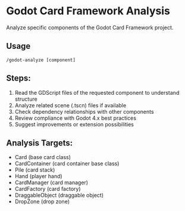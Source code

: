 # Godot Card Framework Analysis

Analyze specific components of the Godot Card Framework project.

## Usage
```
/godot-analyze [component]
```

## Steps:
1. Read the GDScript files of the requested component to understand structure
2. Analyze related scene (.tscn) files if available
3. Check dependency relationships with other components
4. Review compliance with Godot 4.x best practices
5. Suggest improvements or extension possibilities

## Analysis Targets:
- Card (base card class)
- CardContainer (card container base class)  
- Pile (card stack)
- Hand (player hand)
- CardManager (card manager)
- CardFactory (card factory)
- DraggableObject (draggable object)
- DropZone (drop zone)